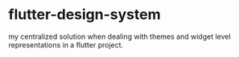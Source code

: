 # flutter-design-system
my centralized solution when dealing with themes and widget level representations in a flutter project.
